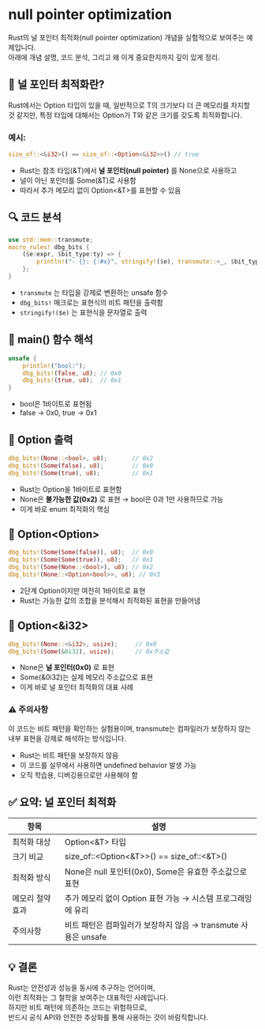# null pointer optimization

Rust의 널 포인터 최적화(null pointer optimization) 개념을 실험적으로 보여주는 예제입니다.  
아래에 개념 설명, 코드 분석, 그리고 왜 이게 중요한지까지 깊이 있게 정리.

## 🧠 널 포인터 최적화란?
Rust에서는 Option<T> 타입이 있을 때,
일반적으로 T의 크기보다 더 큰 메모리를 차지할 것 같지만,
특정 타입에 대해서는 Option<T>가 T와 같은 크기를 갖도록 최적화합니다.

### 예시:
```rust
size_of::<&i32>() == size_of::<Option<&i32>>() // true
```

- Rust는 참조 타입(&T)에서 **널 포인터(null pointer)** 를 None으로 사용하고
- 널이 아닌 포인터를 Some(&T)로 사용함
- 따라서 추가 메모리 없이 Option<&T>를 표현할 수 있음

## 🔍 코드 분석
```rust
use std::mem::transmute;
macro_rules! dbg_bits {
    ($e:expr, $bit_type:ty) => {
        println!("- {}: {:#x}", stringify!($e), transmute::<_, $bit_type>($e));
    };
}
```
- `transmute` 는 타입을 강제로 변환하는 unsafe 함수
- `dbg_bits!` 매크로는 표현식의 비트 패턴을 출력함
- `stringify!($e)` 는 표현식을 문자열로 출력

## 🔧 main() 함수 해석
```rust
unsafe {
    println!("bool:");
    dbg_bits!(false, u8); // 0x0
    dbg_bits!(true, u8);  // 0x1
}
```

- bool은 1바이트로 표현됨
- false → 0x0, true → 0x1

## 🔧 Option<bool> 출력
```rust
dbg_bits!(None::<bool>, u8);       // 0x2
dbg_bits!(Some(false), u8);        // 0x0
dbg_bits!(Some(true), u8);         // 0x1
```

- Rust는 Option<bool>을 1바이트로 표현함
- None은 **불가능한 값(0x2)** 로 표현 → bool은 0과 1만 사용하므로 가능
- 이게 바로 enum 최적화의 핵심

## 🔧 Option<Option<bool>>
```rust
dbg_bits!(Some(Some(false)), u8);  // 0x0
dbg_bits!(Some(Some(true)), u8);   // 0x1
dbg_bits!(Some(None::<bool>), u8); // 0x2
dbg_bits!(None::<Option<bool>>, u8); // 0x3
```
- 2단계 Option이지만 여전히 1바이트로 표현
- Rust는 가능한 값의 조합을 분석해서 최적화된 표현을 만들어냄

## 🔧 Option<&i32>
```rust
dbg_bits!(None::<&i32>, usize);     // 0x0
dbg_bits!(Some(&0i32), usize);      // 0x주소값
```

- None은 **널 포인터(0x0)** 로 표현
- Some(&0i32)는 실제 메모리 주소값으로 표현
- 이게 바로 널 포인터 최적화의 대표 사례

### ⚠️ 주의사항
이 코드는 비트 패턴을 확인하는 실험용이며,
transmute는 컴파일러가 보장하지 않는 내부 표현을 강제로 해석하는 방식입니다.

- Rust는 비트 패턴을 보장하지 않음
- 이 코드를 실무에서 사용하면 undefined behavior 발생 가능
- 오직 학습용, 디버깅용으로만 사용해야 함

## ✅ 요약: 널 포인터 최적화
| 항목                  | 설명                                                                 |
|-----------------------|----------------------------------------------------------------------|
| 최적화 대상            | Option<&T> 타입                                                     |
| 크기 비교              | size_of::<Option<&T>>() == size_of::<&T>()                          |
| 최적화 방식            | None은 null 포인터(0x0), Some은 유효한 주소값으로 표현              |
| 메모리 절약 효과        | 추가 메모리 없이 Option 표현 가능 → 시스템 프로그래밍에 유리          |
| 주의사항               | 비트 패턴은 컴파일러가 보장하지 않음 → transmute 사용은 unsafe       |

## 💡 결론
Rust는 안전성과 성능을 동시에 추구하는 언어이며,  
이런 최적화는 그 철학을 보여주는 대표적인 사례입니다.  
하지만 비트 패턴에 의존하는 코드는 위험하므로,  
반드시 공식 API와 안전한 추상화를 통해 사용하는 것이 바람직합니다.  






